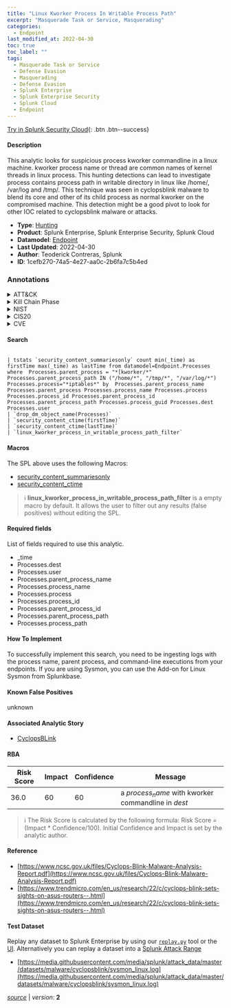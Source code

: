 ```yaml
---
title: "Linux Kworker Process In Writable Process Path"
excerpt: "Masquerade Task or Service, Masquerading"
categories:
  - Endpoint
last_modified_at: 2022-04-30
toc: true
toc_label: ""
tags:
  - Masquerade Task or Service
  - Defense Evasion
  - Masquerading
  - Defense Evasion
  - Splunk Enterprise
  - Splunk Enterprise Security
  - Splunk Cloud
  - Endpoint
---
```




[Try in Splunk Security Cloud](https://www.splunk.com/en_us/cyber-security.html){: .btn .btn--success}

#### Description

This analytic looks for suspicious process kworker commandline in a linux machine. kworker process name or thread are common names of kernel threads in linux process. This hunting detections can lead to investigate process contains process path in writable directory in linux like /home/, /var/log and /tmp/. This technique was seen in cyclopsblink malware to blend its core and other of its child process as normal kworker on the compromised machine. This detection might be a good pivot to look for other IOC related to cyclopsblink malware or attacks.

- **Type**: [Hunting](https://github.com/splunk/security_content/wiki/Detection-Analytic-Types)
- **Product**: Splunk Enterprise, Splunk Enterprise Security, Splunk Cloud
- **Datamodel**: [Endpoint](https://docs.splunk.com/Documentation/CIM/latest/User/Endpoint)
- **Last Updated**: 2022-04-30
- **Author**: Teoderick Contreras, Splunk
- **ID**: 1cefb270-74a5-4e27-aa0c-2b6fa7c5b4ed

### Annotations
<details>
  <summary>ATT&CK</summary>

<div markdown="1">

#### [ATT&CK](https://attack.mitre.org/)

| ID          | Technique   | Tactic         |
| ----------- | ----------- |--------------- |
| [T1036.004](https://attack.mitre.org/techniques/T1036/004/) | Masquerade Task or Service | Defense Evasion |

| [T1036](https://attack.mitre.org/techniques/T1036/) | Masquerading | Defense Evasion |

</div>
</details>


<details>
  <summary>Kill Chain Phase</summary>

<div markdown="1">

* Exploitation


</div>
</details>


<details>
  <summary>NIST</summary>

<div markdown="1">

* DE.CM



</div>
</details>

<details>
  <summary>CIS20</summary>

<div markdown="1">

* CIS 3
* CIS 5
* CIS 16



</div>
</details>

<details>
  <summary>CVE</summary>

<div markdown="1">


</div>
</details>


#### Search

```

| tstats `security_content_summariesonly` count min(_time) as firstTime max(_time) as lastTime from datamodel=Endpoint.Processes where  Processes.parent_process = "*[kworker/*" Processes.parent_process_path IN ("/home/*", "/tmp/*", "/var/log/*") Processes.process="*iptables*" by  Processes.parent_process_name Processes.parent_process Processes.process_name Processes.process Processes.process_id Processes.parent_process_id Processes.parent_process_path Processes.process_guid Processes.dest Processes.user 
| `drop_dm_object_name(Processes)` 
| `security_content_ctime(firstTime)` 
| `security_content_ctime(lastTime)` 
| `linux_kworker_process_in_writable_process_path_filter`
```

#### Macros
The SPL above uses the following Macros:
* [security_content_summariesonly](https://github.com/splunk/security_content/blob/develop/macros/security_content_summariesonly.yml)
* [security_content_ctime](https://github.com/splunk/security_content/blob/develop/macros/security_content_ctime.yml)

> :information_source:
> **linux_kworker_process_in_writable_process_path_filter** is a empty macro by default. It allows the user to filter out any results (false positives) without editing the SPL.



#### Required fields
List of fields required to use this analytic.
* _time
* Processes.dest
* Processes.user
* Processes.parent_process_name
* Processes.process_name
* Processes.process
* Processes.process_id
* Processes.parent_process_id
* Processes.parent_process_path
* Processes.process_path



#### How To Implement
To successfully implement this search, you need to be ingesting logs with the process name, parent process, and command-line executions from your endpoints. If you are using Sysmon, you can use the Add-on for Linux Sysmon from Splunkbase.
#### Known False Positives
unknown

#### Associated Analytic Story
* [CyclopsBLink](/stories/cyclopsblink)




#### RBA

| Risk Score  | Impact      | Confidence   | Message      |
| ----------- | ----------- |--------------|--------------|
| 36.0 | 60 | 60 | a $process_name$ with kworker commandline in $dest$ |


> :information_source:
> The Risk Score is calculated by the following formula: Risk Score = (Impact * Confidence/100). Initial Confidence and Impact is set by the analytic author.


#### Reference

* [https://www.ncsc.gov.uk/files/Cyclops-Blink-Malware-Analysis-Report.pdf](https://www.ncsc.gov.uk/files/Cyclops-Blink-Malware-Analysis-Report.pdf)
* [https://www.trendmicro.com/en_us/research/22/c/cyclops-blink-sets-sights-on-asus-routers--.html](https://www.trendmicro.com/en_us/research/22/c/cyclops-blink-sets-sights-on-asus-routers--.html)



#### Test Dataset
Replay any dataset to Splunk Enterprise by using our [`replay.py`](https://github.com/splunk/attack_data#using-replaypy) tool or the [UI](https://github.com/splunk/attack_data#using-ui).
Alternatively you can replay a dataset into a [Splunk Attack Range](https://github.com/splunk/attack_range#replay-dumps-into-attack-range-splunk-server)

* [https://media.githubusercontent.com/media/splunk/attack_data/master/datasets/malware/cyclopsblink/sysmon_linux.log](https://media.githubusercontent.com/media/splunk/attack_data/master/datasets/malware/cyclopsblink/sysmon_linux.log)



[*source*](https://github.com/splunk/security_content/tree/develop/detections/endpoint/linux_kworker_process_in_writable_process_path.yml) \| *version*: **2**
